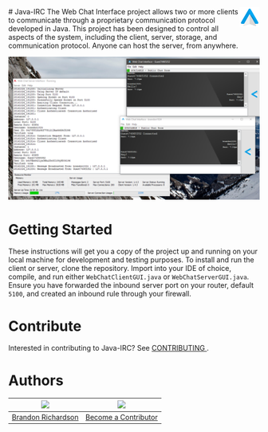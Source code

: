 <img src="https://raw.githubusercontent.com/brandon1024/Java-IRC/master/src/webchatinterface/client/resources/CLIENTICON.png" align="right" />
# Java-IRC
The Web Chat Interface project allows two or more clients to communicate through a proprietary communication protocol developed in Java. This project has been designed to control all aspects of the system, including the client, server, storage, and communication protocol. Anyone can host the server, from anywhere.

![WebChatInterfaceUI.png](https://raw.githubusercontent.com/brandon1024/Java-IRC/master/WebChatInterfaceUI.png)

# Getting Started
These instructions will get you a copy of the project up and running on your local machine for development and testing purposes.
To install and run the client or server, clone the repository. Import into your IDE of choice, compile, and run either `WebChatClientGUI.java` or `WebChatServerGUI.java`. Ensure you have forwarded the inbound server port on your router, default `5100`, and created an inbound rule through your firewall.

# Contribute
Interested in contributing to Java-IRC? See [CONTRIBUTING ](https://github.com/brandon1024/Java-IRC/blob/master/CONTIBUTING.md).

# Authors
|[<img src="https://avatars3.githubusercontent.com/u/22732449?v=3&s=460" width="128">](https://github.com/brandon1024)| [<img src="https://assets-cdn.github.com/images/modules/logos_page/GitHub-Mark.png" width="128">](https://github.com/brandon1024/Java-IRC/blob/master/CONTIBUTING.md)
|:---:|:---:|
|[Brandon Richardson](https://github.com/brandon1024)| [Become a Contributor](https://github.com/brandon1024/Java-IRC/blob/master/CONTIBUTING.md)
